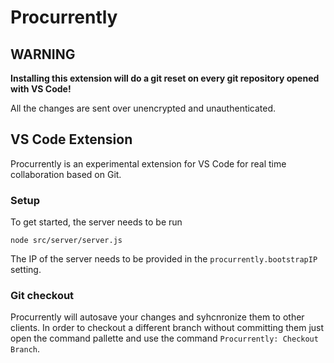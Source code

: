 # Procurrently

## WARNING

__Installing this extension will do a git reset on every git repository opened with VS Code!__

All the changes are sent over unencrypted and unauthenticated.

## VS Code Extension

Procurrently is an experimental extension for VS Code for real time collaboration based on Git.

### Setup

To get started, the server needs to be run

```node src/server/server.js```

The IP of the server needs to be provided in the ```procurrently.bootstrapIP``` setting.

### Git checkout

Procurrently will autosave your changes and syhcnronize them to other clients. In order to checkout a different branch without committing them just open the command pallette and use the command ```Procurrently: Checkout Branch```.